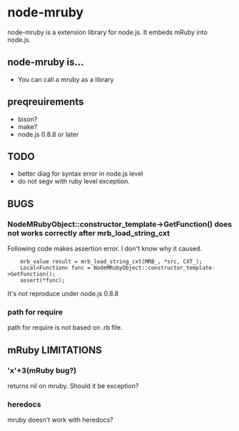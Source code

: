 node-mruby
==========

node-mruby is a extension library for node.js. It embeds mRuby into node.js.

node-mruby is...
----------------

  * You can call a mruby as a library

preqreuirements
---------------

  * bison?
  * make?
  * node.js 0.8.8 or later

TODO
----

  * better diag for syntax error in node.js level
  * do not segv with ruby level exception.

BUGS
----

### NodeMRubyObject::constructor\_template->GetFunction() does not works correctly after mrb\_load\_string\_cxt

Following code makes assertion error. I don't know why it caused.

        mrb_value result = mrb_load_string_cxt(MRB_, *src, CXT_);
        Local<Function> func = NodeMRubyObject::constructor_template->GetFunction();
        assert(*func);

It's not reproduce under node.js 0.8.8

### path for require

path for require is not based on .rb file.

mRuby LIMITATIONS
-----------------

### 'x'+3(mRuby bug?)

returns nil on mruby. Should it be exception?

### heredocs

mruby doesn't work with heredocs?

